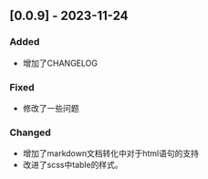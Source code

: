 ## [0.0.9] - 2023-11-24

### Added
- 增加了CHANGELOG

### Fixed
- 修改了一些问题

### Changed
- 增加了markdown文档转化中对于html语句的支持
- 改进了scss中table的样式。
